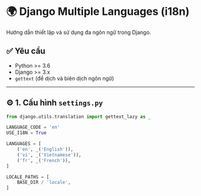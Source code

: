 # 🌍 Django Multiple Languages (i18n)

Hướng dẫn thiết lập và sử dụng đa ngôn ngữ trong Django.

## ✅ Yêu cầu

- Python >= 3.6  
- Django >= 3.x  
- `gettext` (để dịch và biên dịch ngôn ngữ)

---

## ⚙️ 1. Cấu hình `settings.py`

```python
from django.utils.translation import gettext_lazy as _

LANGUAGE_CODE = 'en'
USE_I18N = True

LANGUAGES = [
    ('en', _('English')),
    ('vi', _('Vietnamese')),
    ('fr', _('French')),
]

LOCALE_PATHS = [
    BASE_DIR / 'locale',
]

